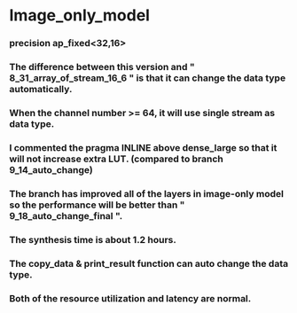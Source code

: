 # Image_only_model
### precision ap_fixed<32,16>
### The difference between this version and " 8_31_array_of_stream_16_6 " is that it can change the data type automatically.
### When the channel number >= 64, it will use single stream as data type.
### I commented the pragma INLINE above dense_large so that it will not increase extra LUT. (compared to branch 9_14_auto_change)
### The branch has improved all of the layers in image-only model so the performance will be better than " 9_18_auto_change_final ".
### The synthesis time is about 1.2 hours.
### The copy_data & print_result function can auto change the data type.
### Both of the resource utilization and latency are normal.
